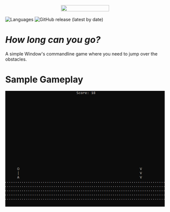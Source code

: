 <p align="center">
  <img src="https://github.com/Nizar1999/Glitch-Hop/blob/main/screenshots/Banner1.png" width = 55%; height=55% />
</p>

![Languages](https://img.shields.io/badge/-C++-black?style=for-the-badge&logo=cplusplus&logoColor=white) 
![GitHub release (latest by date)](https://img.shields.io/github/v/release/nizar1999/Codeships?style=for-the-badge&color=black)

# *How long can you go?*
A simple Window's commandline game where you need to jump over the obstacles.

# Sample Gameplay
![screen-gif](./screenshots/Gameplay.gif)
